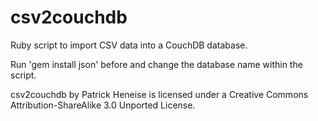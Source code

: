 # csv2couchdb

Ruby script to import CSV data into a CouchDB database.

Run 'gem install json' before and change the database name within the script.

csv2couchdb by Patrick Heneise is licensed under a Creative Commons Attribution-ShareAlike 3.0 Unported License.